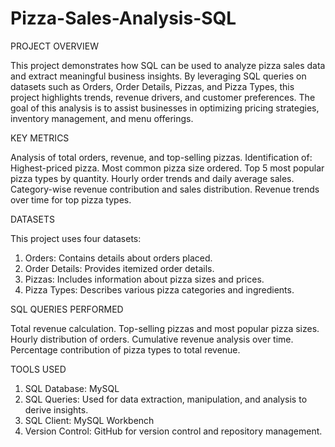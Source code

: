 # Pizza-Sales-Analysis-SQL

PROJECT OVERVIEW

This project demonstrates how SQL can be used to analyze pizza sales data and extract meaningful business insights. By leveraging SQL queries on datasets such as Orders, Order Details, Pizzas, and Pizza Types, this project highlights trends, revenue drivers, and customer preferences.
The goal of this analysis is to assist businesses in optimizing pricing strategies, inventory management, and menu offerings.

KEY METRICS

Analysis of total orders, revenue, and top-selling pizzas.
Identification of:
Highest-priced pizza.
Most common pizza size ordered.
Top 5 most popular pizza types by quantity.
Hourly order trends and daily average sales.
Category-wise revenue contribution and sales distribution.
Revenue trends over time for top pizza types.

DATASETS

This project uses four datasets:
1. Orders: Contains details about orders placed.
2. Order Details: Provides itemized order details.
3. Pizzas: Includes information about pizza sizes and prices.
4. Pizza Types: Describes various pizza categories and ingredients.

SQL QUERIES PERFORMED

Total revenue calculation.
Top-selling pizzas and most popular pizza sizes.
Hourly distribution of orders.
Cumulative revenue analysis over time.
Percentage contribution of pizza types to total revenue.

TOOLS USED

1. SQL Database: MySQL
2. SQL Queries: Used for data extraction, manipulation, and analysis to derive insights.
3. SQL Client: MySQL Workbench
4. Version Control: GitHub for version control and repository management.

